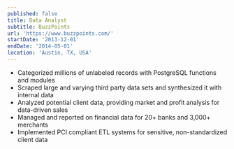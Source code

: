 ```yaml
---
published: false
title: Data Analyst
subtitle: BuzzPoints
url: 'https://www.buzzpoints.com/'
startDate: '2013-12-01'
endDate: '2014-05-01'
location: 'Austin, TX, USA'
---
```

* Categorized millions of unlabeled records with PostgreSQL functions and modules
* Scraped large and varying third party data sets and synthesized it with internal data
* Analyzed potential client data, providing market and profit analysis for data-driven sales
* Managed and reported on financial data for 20+ banks and 3,000+ merchants
* Implemented PCI compliant ETL systems for sensitive, non-standardized client data
